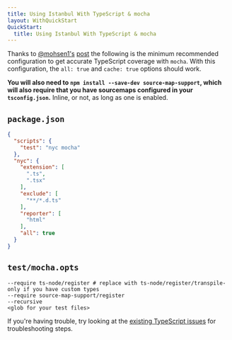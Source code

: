 ```yaml
---
title: Using Istanbul With TypeScript & mocha
layout: WithQuickStart
QuickStart:
  title: Using Istanbul With TypeScript & mocha
---
```


Thanks to [@mohsen1's](http://github.com/mohsen1) [post](http://azimi.me/2016/09/30/nyc-mocha-typescript.1.html) the following is the minimum recommended configuration to get accurate TypeScript coverage with `mocha`. With this configuration, the `all: true` and `cache: true` options should work.

**You will also need to `npm install --save-dev source-map-support`, which will also require that you have sourcemaps configured in your `tsconfig.json`.** Inline, or not, as long as one is enabled.

## `package.json`

```json
{
  "scripts": {
    "test": "nyc mocha"
  },
  "nyc": {
    "extension": [
      ".ts",
      ".tsx"
    ],
    "exclude": [
      "**/*.d.ts"
    ],
    "reporter": [
      "html"
    ],
    "all": true  
  }
}
```

## `test/mocha.opts`

```
--require ts-node/register # replace with ts-node/register/transpile-only if you have custom types
--require source-map-support/register
--recursive
<glob for your test files>
```

If you're having trouble, try looking at the [existing TypeScript issues](https://github.com/istanbuljs/nyc/issues?utf8=%E2%9C%93&q=label%3ATypeScript+) for troubleshooting steps.
